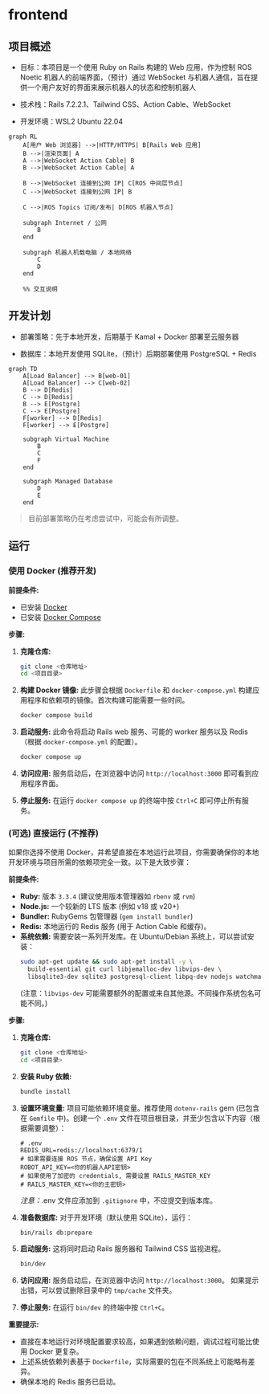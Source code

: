 # frontend

## 项目概述

- 目标：本项目是一个使用 Ruby on Rails 构建的 Web 应用，作为控制 ROS Noetic 机器人的前端界面，（预计）通过 WebSocket 与机器人通信，旨在提供一个用户友好的界面来展示机器人的状态和控制机器人

- 技术栈：Rails 7.2.2.1、Tailwind CSS、Action Cable、WebSocket

- 开发环境：WSL2 Ubuntu 22.04


```mermaid
graph RL
    A[用户 Web 浏览器] -->|HTTP/HTTPS| B[Rails Web 应用]
    B -->|渲染页面| A
    A -->|WebSocket Action Cable| B
    B -->|WebSocket Action Cable| A

    B -->|WebSocket 连接到公网 IP| C[ROS 中间层节点]
    C -->|WebSocket 连接到公网 IP| B

    C -->|ROS Topics 订阅/发布| D[ROS 机器人节点]

    subgraph Internet / 公网
        B
    end

    subgraph 机器人机载电脑 / 本地网络
        C
        D
    end

    %% 交互说明
```

## 开发计划

- 部署策略：先于本地开发，后期基于 Kamal + Docker 部署至云服务器

- 数据库：本地开发使用 SQLite，（预计）后期部署使用 PostgreSQL + Redis

```mermaid
graph TD
    A[Load Balancer] --> B[web-01]
    A[Load Balancer] --> C[web-02]
    B --> D[Redis]
    C --> D[Redis]
    B --> E[Postgre]
    C --> E[Postgre]
    F[worker] --> D[Redis]
    F[worker] --> E[Postgre]

    subgraph Virtual Machine
        B
        C
        F
    end

    subgraph Managed Database
        D
        E
    end
```

>目前部署策略仍在考虑尝试中，可能会有所调整。

## 运行

### 使用 Docker (推荐开发)

**前提条件:**

*   已安装 [Docker](https://www.docker.com/)
*   已安装 [Docker Compose](https://docs.docker.com/compose/install/)

**步骤:**

1.  **克隆仓库:**
    ```bash
    git clone <仓库地址>
    cd <项目目录>
    ```

2.  **构建 Docker 镜像:**
    此步骤会根据 `Dockerfile` 和 `docker-compose.yml` 构建应用程序和依赖项的镜像。首次构建可能需要一些时间。
    ```bash
    docker compose build
    ```

3.  **启动服务:**
    此命令将启动 Rails web 服务、可能的 worker 服务以及 Redis（根据 `docker-compose.yml` 的配置）。
    ```bash
    docker compose up
    ```

4.  **访问应用:**
    服务启动后，在浏览器中访问 `http://localhost:3000` 即可看到应用程序界面。

5.  **停止服务:**
    在运行 `docker compose up` 的终端中按 `Ctrl+C` 即可停止所有服务。


### (可选) 直接运行 (不推荐)

如果你选择不使用 Docker，并希望直接在本地运行此项目，你需要确保你的本地开发环境与项目所需的依赖项完全一致。以下是大致步骤：

**前提条件:**

*   **Ruby:** 版本 `3.3.4` (建议使用版本管理器如 `rbenv` 或 `rvm`)
*   **Node.js:** 一个较新的 LTS 版本 (例如 v18 或 v20+)
*   **Bundler:** RubyGems 包管理器 (`gem install bundler`)
*   **Redis:** 本地运行的 Redis 服务 (用于 Action Cable 和缓存)。
*   **系统依赖:** 需要安装一系列开发库。在 Ubuntu/Debian 系统上，可以尝试安装：
    ```bash
    sudo apt-get update && sudo apt-get install -y \
      build-essential git curl libjemalloc-dev libvips-dev \
      libsqlite3-dev sqlite3 postgresql-client libpq-dev nodejs watchman
    ```
    (注意：`libvips-dev` 可能需要额外的配置或来自其他源。不同操作系统包名可能不同。)

**步骤:**

1.  **克隆仓库:**
    ```bash
    git clone <仓库地址>
    cd <项目目录>
    ```

2.  **安装 Ruby 依赖:**
    ```bash
    bundle install
    ```

3.  **设置环境变量:**
    项目可能依赖环境变量。推荐使用 `dotenv-rails` gem (已包含在 `Gemfile` 中)。创建一个 `.env` 文件在项目根目录，并至少包含以下内容（根据需要调整）：
    ```dotenv
    # .env
    REDIS_URL=redis://localhost:6379/1
    # 如果需要连接 ROS 节点，确保设置 API Key
    ROBOT_API_KEY=<你的机器人API密钥>
    # 如果使用了加密的 credentials, 需要设置 RAILS_MASTER_KEY
    # RAILS_MASTER_KEY=<你的主密钥>
    ```
    *注意：*.env 文件应添加到 `.gitignore` 中，不应提交到版本库。

4.  **准备数据库:**
    对于开发环境（默认使用 SQLite），运行：
    ```bash
    bin/rails db:prepare
    ```

5.  **启动服务:**
    这将同时启动 Rails 服务器和 Tailwind CSS 监视进程。
    ```bash
    bin/dev
    ```

6.  **访问应用:**
    服务启动后，在浏览器中访问 `http://localhost:3000`。
    如果提示出错，可以尝试删除目录中的 `tmp/cache` 文件夹。

7.  **停止服务:**
    在运行 `bin/dev` 的终端中按 `Ctrl+C`。

**重要提示:**
*   直接在本地运行对环境配置要求较高，如果遇到依赖问题，调试过程可能比使用 Docker 更复杂。
*   上述系统依赖列表基于 `Dockerfile`，实际需要的包在不同系统上可能略有差异。
*   确保本地的 Redis 服务已启动。
